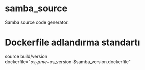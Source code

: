 # samba_source
Samba source code generator.

# Dockerfile adlandırma standartı

source build/version
dockerfile="$os_name-$os_version-$samba_version.dockerfile"

